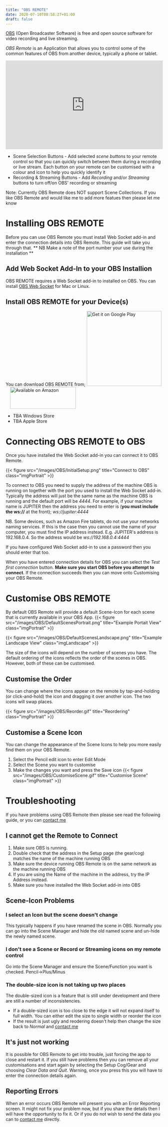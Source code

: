 ```yaml
---
title: "OBS REMOTE"
date: 2020-07-10T08:58:27+01:00
draft: false
---
```

[OBS](https://obsproject.com/) (Open Broadcaster Software) is free and open source software for video recording and live streaming.

*OBS Remote* is an Application that allows you to control some of the common features of OBS from another device, typically a phone or tablet.


<div style="position: relative; padding-bottom: 56.25%; height: 0; overflow: hidden;">
  <img src="https://img.youtube.com/vi/lowM9OZZBmI/maxresdefault.jpg" style="width:1px;height:1px"/>
  <iframe src="https://www.youtube.com/embed/lowM9OZZBmI" style="position: absolute; top: 0; left: 0; width: 100%; height: 100%; border:0;" allowfullscreen title="OBS Remote Control teaser trailer"></iframe>
</div>
<!--more-->

* Scene Selection Buttons - Add selected *scene buttons* to your remote control so that you can quickly switch between them during a recording or live stream.
Each button on your remote can be customised with a colour and icon to help you quickly identify it
* Recording & Streaming Buttons - Add *Recording* and/or *Streaming* buttons to turn off/on OBS' recording or streaming

Note: Currently OBS Remote does NOT support Scene Collections. If you like OBS Remote and would like me to add more featues then please let me know

# Installing OBS REMOTE
Before you can use OBS Remote you must install Web Socket add-in and enter the connection details into OBS Remote. This guide will take you through that.
** NB Make a note of the port number your use during the installation **

## Add Web Socket Add-In to your OBS Installion
OBS REMOTE requires a Web Socket add-in to installed on OBS. You can install
[OBS Web Socket](https://github.com/Palakis/obs-websocket#downloads) for Mac or Linux.

## Install OBS REMOTE for your Device(s)
You can download OBS REMOTE from;
<a href='https://play.google.com/store/apps/details?id=com.DefaultCompany.OBSController&gl=AZ&pcampaignid=pcampaignidMKT-Other-global-all-co-prtnr-py-PartBadge-Mar2515-1'><img alt='Get it on Google Play' src='https://play.google.com/intl/en_gb/badges/static/images/badges/en_badge_web_generic.png' style='width:240px'/></a><a href='https://www.amazon.co.uk/CBCStudios-OBS-Remote/dp/B08N6VW5D7'><img alt='Available on Amazon' src='/images/OBS/AmazonStore.png' style='width:211px;height:70px;padding-left:14px'/></a>


* TBA Windows Store
* TBA Apple Store

# Connecting OBS REMOTE to OBS
Once you have installed the Web Socket add-in you can connect it to OBS Remote.

{{< figure src="/images/OBS/InitialSetup.png" title="Connect to OBS" class="imgPortrait" >}}

To connect to OBS you need to supply the address of the machine OBS is running on together with the port you used to install the Web Socket add-in.
Typically the address will just be the same name as the machine OBS is running and the default port will be *4444*. For example, if your machine name is JUPITER then the address
you need to enter is (**you must include the ws://** at the front); *ws://jupiter:4444*

NB. Some devices, such as Amazon Fire tablets, do not use your networks naming services. If this is the case then you cannot use the name of your computer, you must find the IP address instead.
E.g. JUPITER's address is 192.168.0.4. So the address would be *ws://192.168.0.4:4444*

If you have configured Web Socket add-in to use a password then you should enter that too.

When you have entered connection details for OBS you can select the *Test first connection* button. **Make sure you start OBS before you attempt to connect**. If the connection succeeds then you can move onto Customising your OBS Remote.

# Customise OBS REMOTE
By default OBS Remote will provide a default Scene-Icon for each scene that is currently available in your OBS App. 
{{< figure src="/images/OBS/DefaultScenesPortrait.png" title="Example Portait View" class="imgPortrait" >}}


{{< figure src="/images/OBS/DefaultScenesLandscape.png" title="Example Landscape View" class="imgLandscape" >}}

The size of the icons will depend on the number of scenes you have. The default ordering of the icons reflects the order of the scenes in OBS. However, both of these can be customised.

## Customise the Order
You can change where the icons appear on the remote by tap-and-holding (or click-and-hold) the icon and dragging it over another icon. The two icons will swap places.


{{< figure src="/images/OBS/Reorder.gif" title="Reordering" class="imgPortrait" >}}


## Customise a Scene Icon
You can change the appearance of the Scene Icons to help you more easily find them on your OBS Remote.
1. Select the Pencil edit icon to enter Edit Mode
2. Select the Scene you want to customise
3. Make the changes you want and press the Save icon
{{< figure src="/images/OBS/CustomiseScene.gif" title="Customise Scene" class="imgPortrait" >}}

# Troubleshooting
If you have problems using OBS Remote then please see read the following guide, or you can [contact me](https://paulmarsh.uk/contact/)

## I cannot get the Remote to Connect
1. Make sure OBS is running.
1. Double check that the address in the Setup page (the gear/cog) matches the name of the machine running OBS
1. Make sure the device running OBS Remote is on the same network as the machine running OBS
1. If you are using the Name of the machine in the address, try the IP Address instead.
1. Make sure you have installed the Web Socket add-in into OBS

## Scene-Icon Problems

### I select an Icon but the scene doesn't change
This typically happens if you have renamed the scene in OBS. Normally you can go into the Scene Manager and hide the old named scene and un-hide the newly named scene.

### I don't see a Scene or Record or Streaming icons on my remote control
Go into the Scene Manager and ensure the Scene/Function you want is checked. Pencil->Plus/Minus

### The double-size icon is not taking up two places
The double-sized icon is a feature that is still under development and there are still a number of inconsistencies. 
* If a double-sized icon is too close to the edge it will not expand itself to full width. You can either edit the size to single width or reorder the icon
* If the result is just ugly and reodering doesn't help then change the size back to *Normal* and [contact me](https://paulmarsh.uk/contact/)

## It's just not working
It is possible for OBS Remote to get into trouble, just forcing the app to close and restart it. If you still have problems then you can remove all your customisations and start again by selecting the Setup Cog/Gear and choosing *Clear Data and Quit*. 
Warning, once you press this you will have to enter the connection details again.


## Reporting Errors
When an error occurs OBS Remote will present you with an Error Reporting screen. It might not fix your problem now, but if you share the details then I will have the opportunity to fix it. Or if you do not wish
to send the data you can to [contact me](https://paulmarsh.uk/contact/) directly.